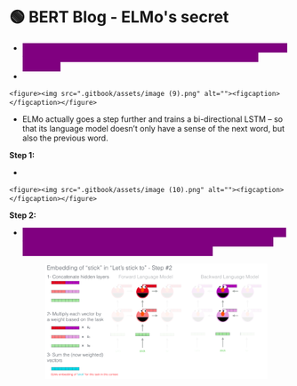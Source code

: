 # 🟢 BERT Blog - ELMo's secret

* <mark style="color:purple;background-color:purple;">**ELMo gained its language understanding from being trained to predict the next word in a sequence of words - a task called Language Modeling.**</mark>
*

    <figure><img src=".gitbook/assets/image (9).png" alt=""><figcaption></figcaption></figure>
* ELMo actually goes a step further and trains a bi-directional LSTM – so that its language model doesn’t only have a sense of the next word, but also the previous word.

**Step 1:**

*

    <figure><img src=".gitbook/assets/image (10).png" alt=""><figcaption></figcaption></figure>

**Step 2:**

*   <mark style="color:purple;background-color:purple;">**ELMo comes up with the contextualized embedding through grouping together the hidden states (and initial embedding) in a certain way (concatenation followed by weighted summation).**</mark>

    <figure><img src=".gitbook/assets/image (11).png" alt=""><figcaption></figcaption></figure>
